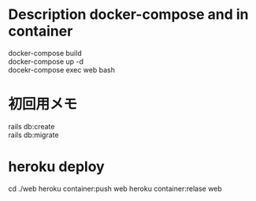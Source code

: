 # Description docker-compose and in container
docker-compose build  
docker-compose up -d  
docekr-compose exec web bash  

# 初回用メモ 
rails db:create  
rails db:migrate

# heroku deploy
cd ./web
heroku container:push web
heroku container:relase web